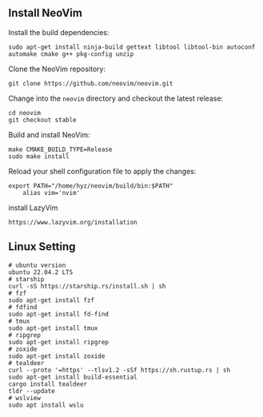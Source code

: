 
## Install NeoVim
Install the build dependencies:
```shell
sudo apt-get install ninja-build gettext libtool libtool-bin autoconf automake cmake g++ pkg-config unzip
```

Clone the NeoVim repository:
```shell
git clone https://github.com/neovim/neovim.git
```

Change into the `neovim` directory and checkout the latest release:
```shell
cd neovim
git checkout stable
```

Build and install NeoVim:
```shell
make CMAKE_BUILD_TYPE=Release 
sudo make install
```

Reload your shell configuration file to apply the changes:
```shell
export PATH="/home/hyz/neovim/build/bin:$PATH"
	alias vim='nvim'
```

install LazyVim
```shell
https://www.lazyvim.org/installation
```

## Linux Setting
```shell
# ubuntu version
ubuntu 22.04.2 LTS
# starship
curl -sS https://starship.rs/install.sh | sh
# fzf
sudo apt-get install fzf
# fdfind
sudo apt-get install fd-find
# tmux
sudo apt-get install tmux
# ripgrep
sudo apt-get install ripgrep
# zoxide
sudo apt-get install zoxide
# tealdeer
curl --proto '=https' --tlsv1.2 -sSf https://sh.rustup.rs | sh
sudo apt-get install build-essential
cargo install tealdeer
tldr --update
# wslview
sudo apt install wslu
```
